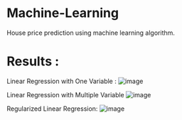 # Machine-Learning
House price prediction using machine learning algorithm.

# Results : 
Linear Regression with One Variable : 
![image](https://user-images.githubusercontent.com/61591442/153459340-b052828a-f5d1-4206-901d-37f908587eaf.png)

Linear Regression with Multiple Variable
![image](https://user-images.githubusercontent.com/61591442/153459262-1bbdfd73-177e-435c-92ab-918c5209eb84.png)

Regularized Linear Regression:
![image](https://user-images.githubusercontent.com/61591442/153459562-ca048a79-1288-4820-bcc6-e727dc7100c4.png)

